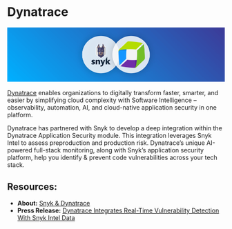 # Dynatrace

![](../../../../.gitbook/assets/snyk-dynatrace.png)

[Dynatrace](https://www.dynatrace.com/) enables organizations to digitally transform faster, smarter, and easier by simplifying cloud complexity with Software Intelligence – observability, automation, AI, and cloud-native application security in one platform.

Dynatrace has partnered with Snyk to develop a deep integration within the Dynatrace Application Security module. This integration leverages Snyk Intel to assess preproduction and production risk. Dynatrace’s unique AI-powered full-stack monitoring, along with Snyk’s application security platform, help you identify & prevent code vulnerabilities across your tech stack.

## Resources:

* **About:** [Snyk & Dynatrace](https://www.dynatrace.com/integrations/snyk/)
* **Press Release:** [Dynatrace Integrates Real-Time Vulnerability Detection With Snyk Intel Data](https://ir.dynatrace.com/news-events/press-releases/detail/184/dynatrace-integrates-real-time-vulnerability-detection-with)

